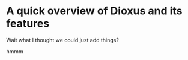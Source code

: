 # A quick overview of Dioxus and its features

Wait what I thought we could just add things?


hmmm
